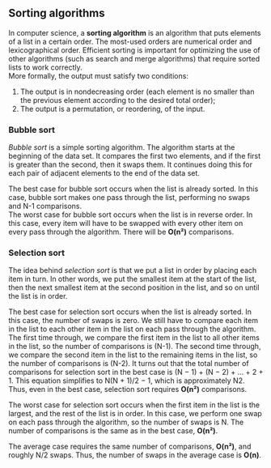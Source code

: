 ## Sorting algorithms  

In computer science, a **sorting algorithm** is an algorithm that puts elements of a list in a certain order. The most-used orders are numerical order and lexicographical order. Efficient sorting is important for optimizing the use of other algorithms (such as search and merge algorithms) that require sorted lists to work correctly.  
More formally, the output must satisfy two conditions:  
1. The output is in nondecreasing order (each element is no smaller than the previous element according to the desired total order);  
2. The output is a permutation, or reordering, of the input.  

### Bubble sort  

*Bubble sort* is a simple sorting algorithm. The algorithm starts at the beginning of the data set. It compares the first two elements, and if the first is greater than the second, then it swaps them. It continues doing this for each pair of adjacent elements to the end of the data set.  

The best case for bubble sort occurs when the list is already sorted. In this case, bubble sort makes one pass through the list, performing no swaps and N-1 comparisons.  
The worst case for bubble sort occurs when the list is in reverse order. In this case, every item will have to be swapped with every other item on every pass through the algorithm. There will be **O(n²)** comparisons.

### Selection sort

The idea behind *selection sort* is that we put a list in order by placing each item in turn. In other words, we put the smallest item at the start of the list, then the next smallest item at the second position in the list, and so on until the list is in order.  

The best case for selection sort occurs when the list is already sorted. In this case, the number of swaps is zero. We still have to compare each item in the list to each other item in the list on each pass through the algorithm. The first time through, we compare the first item in the list to all other items in the list, so the number of comparisons is (N-1). The second time through, we compare the second item in the list to the remaining items in the list, so the number of comparisons is (N-2). It turns out that the total number of comparisons for selection sort in the best case is (N − 1) + (N − 2) + ... + 2 + 1. This equation simplifies to N(N + 1)/2 − 1, which is approximately N2. Thus, even in the best case, selection sort requires **O(n²)** comparisons.  

The worst case for selection sort occurs when the first item in the list is the largest, and the rest of the list is in order. In this case, we perform one swap on each pass through the algorithm, so the number of swaps is N. The number of comparisons is the same as in the best case, **O(n²)**.  

The average case requires the same number of comparisons, **O(n²)**, and roughly N/2 swaps. Thus, the number of swaps in the average case is **O(n)**.  
